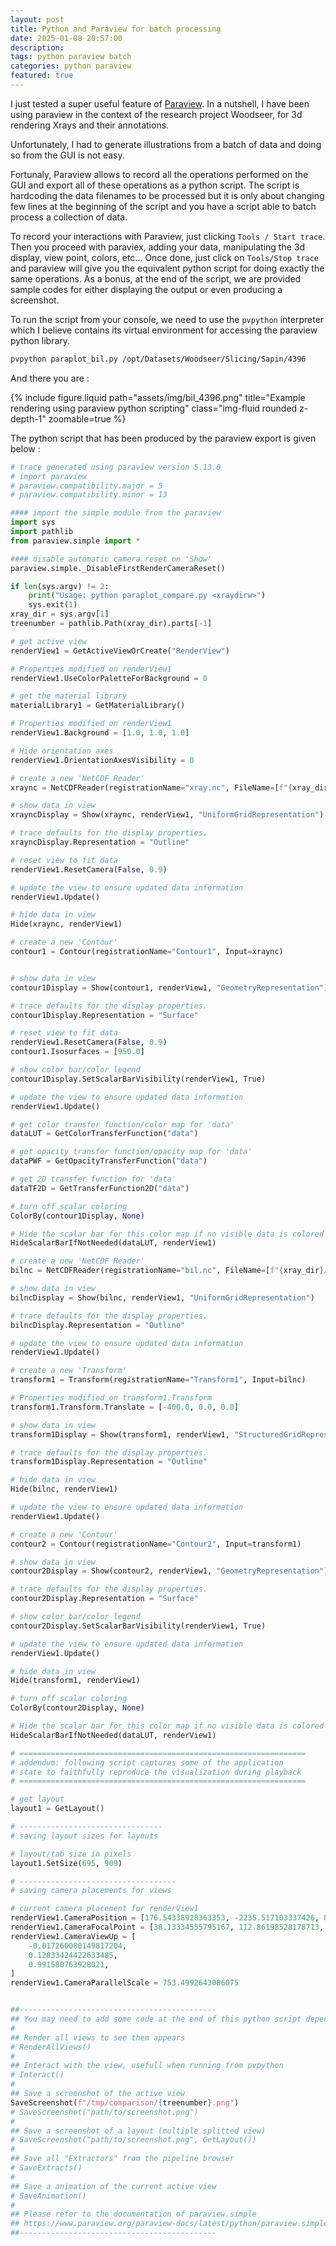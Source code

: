 ```yaml
---
layout: post
title: Python and Paraview for batch processing
date: 2025-01-08 20:57:00
description: 
tags: python paraview batch
categories: python paraview
featured: true
---
```


I just tested a super useful feature of [Paraview](https://github.com/Kitware/ParaView). In a nutshell, I have been using paraview in the context of the research project Woodseer, for 3d rendering Xrays and their annotations.

Unfortunately, I had to generate illustrations from a batch of data and doing so
from the GUI is not easy. 

Fortunaly, Paraview allows to record all the operations performed on the GUI and
export all of these operations as a python script. The script is hardcoding the
data filenames to be processed but it is only about changing few lines at the
beginning of the script and you have a script able to batch process a collection
of data.

To record your interactions with Paraview, just clicking `Tools / Start trace`.
Then you proceed with paraviex, adding your data, manipulating the 3d display,
view point, colors, etc... Once done, just click on `Tools/Stop trace` and
paraview will give you the equivalent python script for doing exactly the same
operations. As a bonus, at the end of the script, we are provided sample codes
for either displaying the output or even producing a screenshot.

To run the script from your console, we need to use the `pvpython` interpreter
which I believe contains its virtual environment for accessing the paraview
python library.

```bash
pvpython paraplot_bil.py /opt/Datasets/Woodseer/Slicing/Sapin/4396
```

And there you are :

{% include figure.liquid path="assets/img/bil_4396.png" title="Example rendering using paraview python scripting" class="img-fluid rounded z-depth-1" zoomable=true %}


The python script that has been produced by the paraview export is given below :

```python
# trace generated using paraview version 5.13.0
# import paraview
# paraview.compatibility.major = 5
# paraview.compatibility.minor = 13

#### import the simple module from the paraview
import sys
import pathlib
from paraview.simple import *

#### disable automatic camera reset on 'Show'
paraview.simple._DisableFirstRenderCameraReset()

if len(sys.argv) != 2:
    print("Usage: python paraplot_compare.py <xraydirw>")
    sys.exit(1)
xray_dir = sys.argv[1]
treenumber = pathlib.Path(xray_dir).parts[-1]

# get active view
renderView1 = GetActiveViewOrCreate("RenderView")

# Properties modified on renderView1
renderView1.UseColorPaletteForBackground = 0

# get the material library
materialLibrary1 = GetMaterialLibrary()

# Properties modified on renderView1
renderView1.Background = [1.0, 1.0, 1.0]

# Hide orientation axes
renderView1.OrientationAxesVisibility = 0

# create a new 'NetCDF Reader'
xraync = NetCDFReader(registrationName="xray.nc", FileName=[f"{xray_dir}/xray.nc"])

# show data in view
xrayncDisplay = Show(xraync, renderView1, "UniformGridRepresentation")

# trace defaults for the display properties.
xrayncDisplay.Representation = "Outline"

# reset view to fit data
renderView1.ResetCamera(False, 0.9)

# update the view to ensure updated data information
renderView1.Update()

# hide data in view
Hide(xraync, renderView1)

# create a new 'Contour'
contour1 = Contour(registrationName="Contour1", Input=xraync)


# show data in view
contour1Display = Show(contour1, renderView1, "GeometryRepresentation")

# trace defaults for the display properties.
contour1Display.Representation = "Surface"

# reset view to fit data
renderView1.ResetCamera(False, 0.9)
contour1.Isosurfaces = [950.0]

# show color bar/color legend
contour1Display.SetScalarBarVisibility(renderView1, True)

# update the view to ensure updated data information
renderView1.Update()

# get color transfer function/color map for 'data'
dataLUT = GetColorTransferFunction("data")

# get opacity transfer function/opacity map for 'data'
dataPWF = GetOpacityTransferFunction("data")

# get 2D transfer function for 'data'
dataTF2D = GetTransferFunction2D("data")

# turn off scalar coloring
ColorBy(contour1Display, None)

# Hide the scalar bar for this color map if no visible data is colored by it.
HideScalarBarIfNotNeeded(dataLUT, renderView1)

# create a new 'NetCDF Reader'
bilnc = NetCDFReader(registrationName="bil.nc", FileName=[f"{xray_dir}/bil.nc"])

# show data in view
bilncDisplay = Show(bilnc, renderView1, "UniformGridRepresentation")

# trace defaults for the display properties.
bilncDisplay.Representation = "Outline"

# update the view to ensure updated data information
renderView1.Update()

# create a new 'Transform'
transform1 = Transform(registrationName="Transform1", Input=bilnc)

# Properties modified on transform1.Transform
transform1.Transform.Translate = [-400.0, 0.0, 0.0]

# show data in view
transform1Display = Show(transform1, renderView1, "StructuredGridRepresentation")

# trace defaults for the display properties.
transform1Display.Representation = "Outline"

# hide data in view
Hide(bilnc, renderView1)

# update the view to ensure updated data information
renderView1.Update()

# create a new 'Contour'
contour2 = Contour(registrationName="Contour2", Input=transform1)

# show data in view
contour2Display = Show(contour2, renderView1, "GeometryRepresentation")

# trace defaults for the display properties.
contour2Display.Representation = "Surface"

# show color bar/color legend
contour2Display.SetScalarBarVisibility(renderView1, True)

# update the view to ensure updated data information
renderView1.Update()

# hide data in view
Hide(transform1, renderView1)

# turn off scalar coloring
ColorBy(contour2Display, None)

# Hide the scalar bar for this color map if no visible data is colored by it.
HideScalarBarIfNotNeeded(dataLUT, renderView1)

# ================================================================
# addendum: following script captures some of the application
# state to faithfully reproduce the visualization during playback
# ================================================================

# get layout
layout1 = GetLayout()

# --------------------------------
# saving layout sizes for layouts

# layout/tab size in pixels
layout1.SetSize(695, 909)

# -----------------------------------
# saving camera placements for views

# current camera placement for renderView1
renderView1.CameraPosition = [176.54338928363353, -2235.517103337426, 854.599164978424]
renderView1.CameraFocalPoint = [38.13334555795167, 112.86198528178713, 548.253544940588]
renderView1.CameraViewUp = [
    -0.017260080149817204,
    0.12833424422633485,
    0.991580763928021,
]
renderView1.CameraParallelScale = 753.4992643086075


##--------------------------------------------
## You may need to add some code at the end of this python script depending on your usage, eg:
#
## Render all views to see them appears
# RenderAllViews()
#
## Interact with the view, usefull when running from pvpython
# Interact()
#
## Save a screenshot of the active view
SaveScreenshot(f"/tmp/comparison/{treenumber}.png")
# SaveScreenshot("path/to/screenshot.png")
#
## Save a screenshot of a layout (multiple splitted view)
# SaveScreenshot("path/to/screenshot.png", GetLayout())
#
## Save all "Extractors" from the pipeline browser
# SaveExtracts()
#
## Save a animation of the current active view
# SaveAnimation()
#
## Please refer to the documentation of paraview.simple
## https://www.paraview.org/paraview-docs/latest/python/paraview.simple.html
##--------------------------------------------
```
